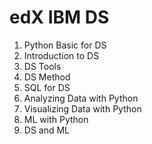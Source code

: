 # edX IBM DS
1. Python Basic for DS
2. Introduction to DS
3. DS Tools
4. DS Method
5. SQL for DS
6. Analyzing Data with Python
7. Visualizing Data with Python
8. ML with Python
9. DS and ML
